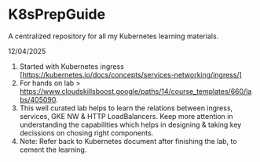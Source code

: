 # K8sPrepGuide
A centralized repository for all my Kubernetes learning materials.

12/04/2025
1. Started with Kubernetes ingress [https://kubernetes.io/docs/concepts/services-networking/ingress/]
2. For hands on lab > https://www.cloudskillsboost.google/paths/14/course_templates/660/labs/405090.
3. This well curated lab helps to learn the relations between ingress, services, GKE NW & HTTP LoadBalancers. Keep more attention in understanding the capabilities which helps in designing & taking key decissions on chosing right components.
4. Note: Refer back to Kubernetes document after finishing the lab, to cement the learning.

